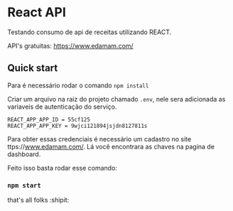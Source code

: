 # React API

Testando consumo de api de receitas utilizando REACT.

API's gratuitas: https://www.edamam.com/

## Quick start

Para é necessário rodar o comando `npm install`

Criar um arquivo na raiz do projeto chamado `.env`, nele sera adicionada as variaveis de autenticação do serviço.

```
REACT_APP_APP_ID = 55cf125
REACT_APP_APP_KEY = 9wjci121894jsjdn8127811s
```

Para obter essas credenciais é necessário um cadastro no site ttps://www.edamam.com/. Lá você encontrara as chaves na pagina de dashboard.

Feito isso basta rodar esse comando:
### `npm start`

that's all folks :shipit:
